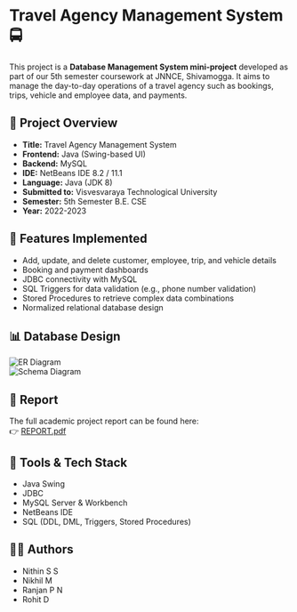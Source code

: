 # Travel Agency Management System 🚍

This project is a **Database Management System mini-project** developed as part of our 5th semester coursework at JNNCE, Shivamogga. It aims to manage the day-to-day operations of a travel agency such as bookings, trips, vehicle and employee data, and payments.

## 📌 Project Overview

- **Title:** Travel Agency Management System  
- **Frontend:** Java (Swing-based UI)  
- **Backend:** MySQL  
- **IDE:** NetBeans IDE 8.2 / 11.1  
- **Language:** Java (JDK 8)  
- **Submitted to:** Visvesvaraya Technological University  
- **Semester:** 5th Semester B.E. CSE  
- **Year:** 2022-2023

## 🧠 Features Implemented

- Add, update, and delete customer, employee, trip, and vehicle details
- Booking and payment dashboards
- JDBC connectivity with MySQL
- SQL Triggers for data validation (e.g., phone number validation)
- Stored Procedures to retrieve complex data combinations
- Normalized relational database design

## 📊 Database Design

![ER Diagram](ER_Diagram.png)  
![Schema Diagram](Schema_Diagram.png)

## 📄 Report

The full academic project report can be found here:  
👉 [REPORT.pdf](./REPORT.pdf)

## 🧰 Tools & Tech Stack

- Java Swing
- JDBC
- MySQL Server & Workbench
- NetBeans IDE
- SQL (DDL, DML, Triggers, Stored Procedures)

## 🧑‍💻 Authors

- Nithin S S
- Nikhil M  
- Ranjan P N  
- Rohit D  

